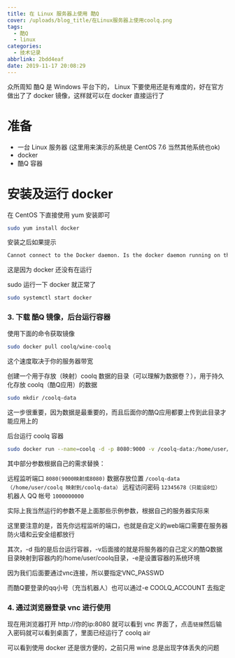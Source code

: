 ```yaml
---
title: 在 Linux 服务器上使用 酷Q
cover: /uploads/blog_title/在Linux服务器上使用coolq.png
tags:
  - 酷Q
  - linux
categories:
  - 技术记录
abbrlink: 2bdd4eaf
date: 2019-11-17 20:08:29
---
```

众所周知 酷Q 是 Windows 平台下的， Linux 下要使用还是有难度的，好在官方做出了了 docker 镜像，这样就可以在 docker 直接运行了
# 准备

* 一台 Linux 服务器 (这里用来演示的系统是 CentOS 7.6 当然其他系统也ok)
* docker
* 酷Q 容器

# 安装及运行 docker

在 CentOS 下直接使用 yum 安装即可

``` bash
sudo yum install docker
```

安装之后如果提示

``` bash
Cannot connect to the Docker daemon. Is the docker daemon running on this host?
```

这是因为 docker 还没有在运行

sudo 运行一下 docker 就正常了

``` bash
sudo systemctl start docker
```

### 3. 下载 酷Q 镜像，后台运行容器

使用下面的命令获取镜像

``` bash
sudo docker pull coolq/wine-coolq
```

这个速度取决于你的服务器带宽

创建一个用于存放（映射）coolq 数据的目录（可以理解为数据卷？），用于持久化存放 coolq（酷Q应用）的数据

``` bash 
sudo mkdir /coolq-data
```

这一步很重要，因为数据是最重要的，而且后面你的酷Q应用都要上传到此目录才能应用上的

后台运行 coolq 容器

``` bash
sudo docker run --name=coolq -d -p 8080:9000 -v /coolq-data:/home/user/coolq -e VNC_PASSWD=12345678 -e COOLQ_ACCOUNT=1000000000 coolq/wine-coolq
```

其中部分参数根据自己的需求替换：

远程监听端口
`8080(9000映射成8080)`
数据存放位置
`/coolq-data（/home/user/coolq 映射到/coolq-data）`
远程访问密码
`12345678（只能设8位）`
机器人 QQ 帐号
`1000000000`

实际上我当然运行的参数不是上面那些示例参数，根据自己的服务器实际来

这里要注意的是，首先你远程监听的端口，也就是自定义的web端口需要在服务器防火墙和云安全组都放行

其次，-d 指的是后台运行容器，-v后面接的就是将服务器的自己定义的酷Q数据目录映射到容器内的/home/user/coolq目录，-e是设置容器的系统环境

因为我们后面要通过vnc连接，所以要指定VNC_PASSWD

而酷Q要登录的qq小号（充当机器人）也可以通过-e COOLQ_ACCOUNT 去指定

### 4. 通过浏览器登录 vnc 进行使用
现在用浏览器打开 http://你的ip:8080 就可以看到 vnc 界面了，点击`链接`然后输入密码就可以看到桌面了，里面已经运行了 coolq air

可以看到使用 docker 还是很方便的，之前只用 wine 总是出现字体丢失的问题
